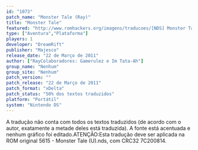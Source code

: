 ```yaml
---
id: "1073"
patch_name: "Monster Tale (Ray)"
title: "Monster Tale"
featured: "http://www.romhackers.org/imagens/traducoes/[NDS] Monster Tale - Ray - 1.png"
type: ["Aventura","Plataforma"]
players: 1
developer: "DreamRift"
publisher: "Majesco"
release_date: "22 de Março de 2011"
author: ["RayColaboradores: Gamerulez e Im Tata-Ah"]
group_name: "Nenhum"
group_site: "Nenhum"
patch_version: ""
patch_release: "22 de Março de 2011"
patch_format: "xDelta"
patch_status: "50% dos textos traduzidos"
platform: "Portátil"
system: "Nintendo DS"
---
```


A tradução não conta com todos os textos traduzidos (de acordo com o autor, exatamente a metade deles está traduzida). A fonte está acentuada e nenhum gráfico foi editado.ATENÇÃO:Esta tradução deve ser aplicada na ROM original 5615 - Monster Tale (U).nds, com CRC32 7C200814.